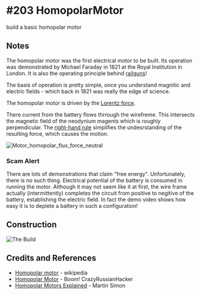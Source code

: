 # #203 HomopolarMotor

build a basic homopolar motor

## Notes

The homopolar motor was the first electrical motor to be built.
Its operation was demonstrated by Michael Faraday in 1821 at the Royal Institution in London.
It is also the operating principle behind [railguns](https://en.wikipedia.org/wiki/Railgun)!

The basis of operation is pretty simple, once you understand magnitic and electric fields - which
back in 1821 was really the edge of science.

The homopolar motor is driven by the
[Lorentz force](https://en.wikipedia.org/wiki/Lorentz_force).

There current from the battery flows thrrough the wirefreme.
This intersects the magnetic field of the neodynium magents which is roughly perpendicular.
The
[right-hand rule](https://en.wikipedia.org/wiki/Right-hand_rule)
simplifies the undesrstanding of the resulting force, which causes the motion.

![Motor_homopolar_flux_force_neutral](https://en.wikipedia.org/wiki/Homopolar_motor#/media/File:Motor_homopolar_flux_force_neutral.png)

### Scam Alert

There are lots of demonstrations that claim "free energy". Unfortunately, there is no such thing.
Electrical potential of the battery is consumed in running the motor. Although it may not seem like it at first,
the wire frame actually (intermittently) completes the circuit from positive to negitive of the battery,
establishing the electric field. In fact the demo video shows how easy it is to deplete a battery in such a configuration!

## Construction

![The Build](./assets/HomopolarMotor_build.jpg?raw=true)

## Credits and References
* [Homopolar motor](https://en.wikipedia.org/wiki/Homopolar_motor) - wikipedia
* [Homopolar Motor](https://youtu.be/wUqbvHOW6Us) - Boom! CrazyRussianHacker
* [Homopolar Motors Explained](https://www.youtube.com/watch?v=ttD3Jw9OfOI) - Martin Simon
